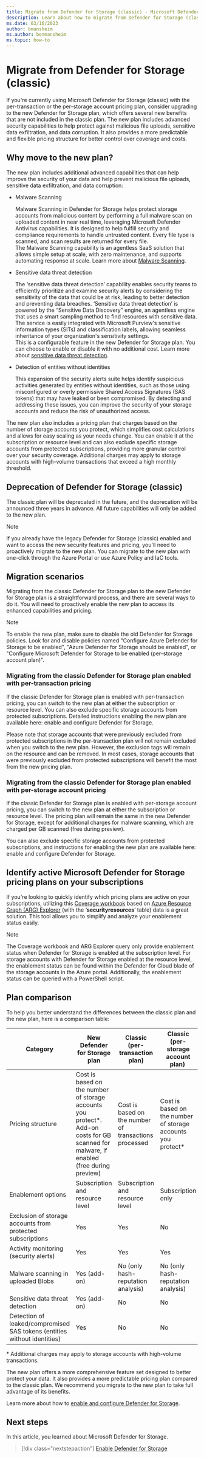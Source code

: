 ```yaml
---
title: Migrate from Defender for Storage (classic) - Microsoft Defender for Cloud
description: Learn about how to migrate from Defender for Storage (classic) to the new Defender for Storage plan to take advantage of its enhanced capabilities and pricing.
ms.date: 03/16/2023
author: bmansheim
ms.author: benmansheim
ms.topic: how-to
---
```


# Migrate from Defender for Storage (classic)

If you're currently using Microsoft Defender for Storage (classic) with the per-transaction or the per-storage account pricing plan, consider upgrading to the new Defender for Storage plan, which offers several new benefits that are not included in the classic plan. The new plan includes advanced security capabilities to help protect against malicious file uploads, sensitive data exfiltration, and data corruption. It also provides a more predictable and flexible pricing structure for better control over coverage and costs.  

## Why move to the new plan?

The new plan includes additional advanced capabilities that can help improve the security of your data and help prevent malicious file uploads, sensitive data exfiltration, and data corruption: 

- Malware Scanning

    Malware Scanning in Defender for Storage helps protect storage accounts from malicious content by performing a full malware scan on uploaded content in near real time, leveraging Microsoft Defender Antivirus capabilities. It is designed to help fulfill security and compliance requirements to handle untrusted content. Every file type is scanned, and scan results are returned for every file.  
    The Malware Scanning capability is an agentless SaaS solution that allows simple setup at scale, with zero maintenance, and supports automating response at scale. 
    Learn more about [Malware Scanning](defender-for-storage-malware-scan.md).

- Sensitive data threat detection

    The ‘sensitive data threat detection’ capability enables security teams to efficiently prioritize and examine security alerts by considering the sensitivity of the data that could be at risk, leading to better detection and preventing data breaches. 
    ‘Sensitive data threat detection’ is powered by the “Sensitive Data Discovery” engine, an agentless engine that uses a smart sampling method to find resources with sensitive data.   
    The service is easily integrated with Microsoft Purview's sensitive information types (SITs) and classification labels, allowing seamless inheritance of your organization's sensitivity settings.  
    This is a configurable feature in the new Defender for Storage plan. You can choose to enable or disable it with no additional cost. 
    Learn more about [sensitive data threat detection](link).

- Detection of entities without identities

    This expansion of the security alerts suite helps identify suspicious activities generated by entities without identities, such as those using misconfigured or overly permissive Shared Access Signatures (SAS tokens) that may have leaked or been compromised. By detecting and addressing these issues, you can improve the security of your storage accounts and reduce the risk of unauthorized access. 

The new plan also includes a pricing plan that charges based on the number of storage accounts you protect, which simplifies cost calculations and allows for easy scaling as your needs change. You can enable it at the subscription or resource level and can also exclude specific storage accounts from protected subscriptions, providing more granular control over your security coverage. Additional charges may apply to storage accounts with high-volume transactions that exceed a high monthly threshold.

## Deprecation of Defender for Storage (classic)

The classic plan will be deprecated in the future, and the deprecation will be announced three years in advance. All future capabilities will only be added to the new plan.  

> [!NOTE]
> If you already have the legacy Defender for Storage (classic) enabled and want to access the new security features and pricing, you'll need to proactively migrate to the new plan. You can migrate to the new plan with one-click through the Azure Portal or use Azure Policy and IaC tools. 

## Migration scenarios

Migrating from the classic Defender for Storage plan to the new Defender for Storage plan is a straightforward process, and there are several ways to do it. You will need to proactively enable the new plan to access its enhanced capabilities and pricing. 

>[!NOTE]
> To enable the new plan, make sure to disable the old Defender for Storage policies. Look for and disable policies named "Configure Azure Defender for Storage to be enabled", "Azure Defender for Storage should be enabled", or "Configure Microsoft Defender for Storage to be enabled (per-storage account plan)". 

### Migrating from the classic Defender for Storage plan enabled with per-transaction pricing 

If the classic Defender for Storage plan is enabled with per-transaction pricing, you can switch to the new plan at either the subscription or resource level. You can also exclude specific storage accounts from protected subscriptions. Detailed instructions enabling the new plan are available here: enable and configure Defender for Storage. 

Please note that storage accounts that were previously excluded from protected subscriptions in the per-transaction plan will not remain excluded when you switch to the new plan. However, the exclusion tags will remain on the resource and can be removed. In most cases, storage accounts that were previously excluded from protected subscriptions will benefit the most from the new pricing plan. 

### Migrating from the classic Defender for Storage plan enabled with per-storage account pricing 

If the classic Defender for Storage plan is enabled with per-storage account pricing, you can switch to the new plan at either the subscription or resource level. The pricing plan will remain the same in the new Defender for Storage, except for additional charges for malware scanning, which are charged per GB scanned (free during preview). 

You can also exclude specific storage accounts from protected subscriptions, and instructions for enabling the new plan are available here: enable and configure Defender for Storage. 

## Identify active Microsoft Defender for Storage pricing plans on your subscriptions 

If you're looking to quickly identify which pricing plans are active on your subscriptions, utilizing this [Coverage workbook](https://portal.azure.com/#blade/AppInsightsExtension/UsageNotebookBlade/ComponentId/Azure%20Security%20Center/ConfigurationId/community-Workbooks%2FAzure%20Security%20Center%2FCoverage/Type/workbook/WorkbookTemplateName/Coverage) based on [Azure Resource Graph (ARG) Explorer](https://portal.azure.com/#view/HubsExtension/ArgQueryBlade) (with the ‘**securityresources**’ table) data is a great solution. This tool allows you to simplify and analyze your enablement status easily. 

>[!NOTE]
>The Coverage workbook and ARG Explorer query only provide enablement status when Defender for Storage is enabled at the subscription level. For storage accounts with Defender for Storage enabled at the resource level, the enablement status can be found within the Defender for Cloud blade of the storage accounts in the Azure portal. Additionally, the enablement status can be queried with a PowerShell script.


## Plan comparison

To help you better understand the differences between the classic plan and the new plan, here is a comparison table: 

| Category | New Defender for Storage plan | Classic (per-transaction plan) | Classic (per-storage account plan) |
| --- | --- | --- | --- |
| Pricing structure | Cost is based on the number of storage accounts you protect\*. Add-on costs for GB scanned for malware, if enabled (free during preview) | Cost is based on the number of transactions processed | Cost is based on the number of storage accounts you protect* |
| Enablement options | Subscription and resource level | Subscription and resource level | Subscription only |
| Exclusion of storage accounts from protected subscriptions | Yes | Yes | No |
| Activity monitoring (security alerts) | Yes | Yes | Yes |
| Malware scanning in uploaded Blobs | Yes (add-on) | No (only hash-reputation analysis) | No (only hash-reputation analysis) |
| Sensitive data threat detection | Yes (add-on) | No | No |
| Detection of leaked/compromised SAS tokens (entities without identities) | Yes | No | No |

\* Additional charges may apply to storage accounts with high-volume transactions.

The new plan offers a more comprehensive feature set designed to better protect your data. It also provides a more predictable pricing plan compared to the classic plan. We recommend you migrate to the new plan to take full advantage of its benefits. 

Learn more about how to [enable and configure Defender for Storage](../storage/common/azure-defender-storage-configure.md).

## Next steps

In this article, you learned about Microsoft Defender for Storage. 

> [!div class="nextstepaction"]
> [Enable Defender for Storage](enable-enhanced-security.md)
